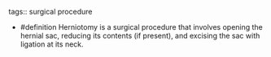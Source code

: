 tags:: surgical procedure

- #definition  Herniotomy is a surgical procedure that involves opening the hernial sac, reducing its contents (if present), and excising the sac with ligation at its neck.